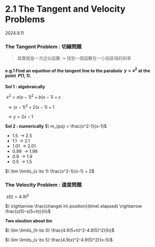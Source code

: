 # 2.1 The Tangent and Velocity Problems
2024.9.11

### The Tangent Problem : 切線問題
> 其實就是一次近似函數$\ \rightarrow$ 找到一個函數在一小段區域的斜率

#### e.g.1 Find an equetion of the tangent line to the parabola $\ y = x^2$ at the point $\ P(1, 1)$.

__Sol 1 : algebraically__

$\ x^2 = a(x-1)^2+b(x-1)+c$

$\ \rightarrow (x-1)^2+2(x-1)+1$

$\ \rightarrow y = 2x - 1$

__Sol 2 : numerically__
$\ m_{pq} = \frac{x^2-1}{x-1}$

- 1.5 $\ \rightarrow$ 2.5
- 1.1 $\ \rightarrow$ 2.1
- 1.01 $\ \rightarrow$ 2.01
- 0.99 $\ \rightarrow$ 1.99
- 0.9 $\ \rightarrow$ 1.9
- 0.5 $\ \rightarrow$ 1.5

$\ \lim \limits_{x \to 1} \frac{x^2-1}{x-1} = 2$

### The Velocity Problem : 速度問題

$\ s(t) = 4.9t^2$

$\ \rightarrow \frac{change\ in\ position}{time\ elapsed} \rightarrow \frac{s(5)-s(5+h)}{h}$

__Two sloution about lim__

$\ \lim \limits_{h \to 0} \frac{4.9(5+h)^2-4.9(5)^2}{h}$

$\ \lim \limits_{x \to 5} \frac{4.9(x)^2-4.9(5)^2}{x-5}$

